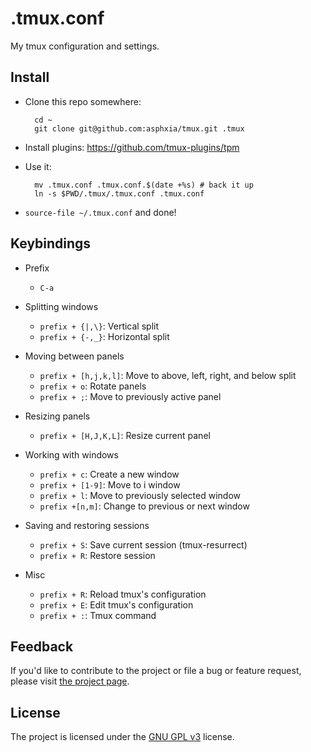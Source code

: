 .tmux.conf
==========

My tmux configuration and settings.

Install
-------

* Clone this repo somewhere:

        cd ~
        git clone git@github.com:asphxia/tmux.git .tmux

* Install plugins: https://github.com/tmux-plugins/tpm

* Use it:

        mv .tmux.conf .tmux.conf.$(date +%s) # back it up
        ln -s $PWD/.tmux/.tmux.conf .tmux.conf

* ``source-file ~/.tmux.conf`` and done!

Keybindings
----------

* Prefix

    * `C-a`

* Splitting windows

    * `prefix + {|,\}`: Vertical split
    * `prefix + {-,_}`: Horizontal split

* Moving between panels

    * `prefix + [h,j,k,l]`: Move to above, left, right, and below split
    * `prefix + o`: Rotate panels
    * `prefix + ;`: Move to previously active panel

* Resizing panels

    * `prefix + [H,J,K,L]`: Resize current panel

* Working with windows

    * `prefix + c`: Create a new window
    * `prefix + [1-9]`: Move to i window
    * `prefix + l`: Move to previously selected window
    * `prefix +[n,m]`: Change to previous or next window

* Saving and restoring sessions

    * `prefix + S`: Save current session (tmux-resurrect)
    * `prefix + R`: Restore session

* Misc

    * `prefix + R`: Reload tmux's configuration
    * `prefix + E`: Edit tmux's configuration
    * `prefix + :`: Tmux command

## Feedback

If you'd like to contribute to the project or file a bug or feature request, please visit [the project page][1].

## License

The project is licensed under the [GNU GPL v3][2] license.

  [1]: https://github.com/desyncr/tmux/
  [2]: http://www.gnu.org/licenses/gpl.html

